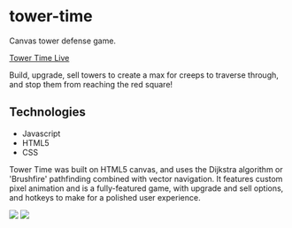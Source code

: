 # tower-time
Canvas tower defense game.

[Tower Time Live](https://towertime.herokuapp.com/)

Build, upgrade, sell towers to create a max for creeps to traverse through, and stop them from reaching the red square!

## Technologies

* Javascript
* HTML5
* CSS

Tower Time was built on HTML5 canvas, and uses the Dijkstra algorithm or 'Brushfire' pathfinding combined with vector navigation. It features custom pixel animation and is a fully-featured game, with upgrade and sell options, and hotkeys to make for a polished user experience. 

<img src="https://imgur.com/td8tiXC.png"/>
<img src="https://imgur.com/vlwicHs.png"/>
